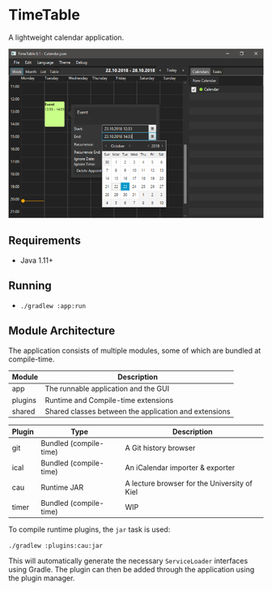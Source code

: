 # TimeTable
A lightweight calendar application.

![Screenshot](screenshot.png)

## Requirements
* Java 1.11+

## Running
* `./gradlew :app:run`

## Module Architecture
The application consists of multiple modules, some of which are bundled at compile-time.

| Module | Description |
| ------ | ----------- |
| app | The runnable application and the GUI |
| plugins | Runtime and Compile-time extensions |
| shared | Shared classes between the application and extensions |

| Plugin | Type | Description |
| ------ | ---- | ----------- |
| git | Bundled (compile-time) | A Git history browser |
| ical | Bundled (compile-time) | An iCalendar importer & exporter |
| cau | Runtime JAR | A lecture browser for the University of Kiel |
| timer | Bundled (compile-time) | WIP |

To compile runtime plugins, the `jar` task is used:

`./gradlew :plugins:cau:jar`

This will automatically generate the necessary `ServiceLoader` interfaces using Gradle. The plugin can then be added through the application using the plugin manager.
